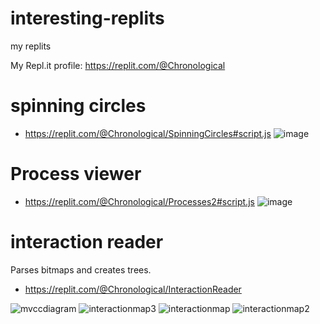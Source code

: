 # interesting-replits
my replits

My Repl.it profile: https://replit.com/@Chronological

# spinning circles

* https://replit.com/@Chronological/SpinningCircles#script.js
![image](https://github.com/samsquire/interesting-replits/assets/1983701/0ba55133-f022-4082-8d82-b4878d1057cf)

# Process viewer

 * https://replit.com/@Chronological/Processes2#script.js
![image](https://github.com/samsquire/interesting-replits/assets/1983701/7e5ad168-f10d-4d0f-810b-e3d16bbb3c29)

# interaction reader

Parses bitmaps and creates trees.

 * https://replit.com/@Chronological/InteractionReader

![mvccdiagram](https://github.com/samsquire/interesting-replits/assets/1983701/224d9303-a45d-4db3-9021-2b5844ce6a2d)
![interactionmap3](https://github.com/samsquire/interesting-replits/assets/1983701/9422b52c-eb7b-4619-b934-3397eb260441)
![interactionmap](https://github.com/samsquire/interesting-replits/assets/1983701/653e8974-e309-4571-be12-51c0d0005341)
![interactionmap2](https://github.com/samsquire/interesting-replits/assets/1983701/1aa53c3f-327a-4da7-8a56-ebd11974d290)
